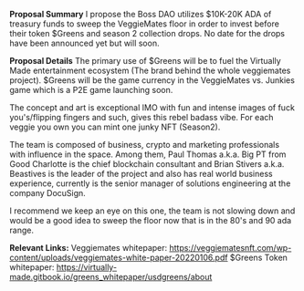**Proposal Summary**
I propose the Boss DAO utilizes $10K-20K ADA of treasury funds to sweep the VeggieMates floor in order to invest before their token $Greens and season 2 collection drops. No date for the drops have been announced yet but will soon.

**Proposal Details**
The primary use of $Greens will be to fuel the Virtually Made entertainment ecosystem (The brand behind the whole veggiemates project). $Greens will be the game currency in the VeggieMates vs. Junkies game which is a P2E game launching soon.

The concept and art is exceptional IMO with fun and intense images of fuck you's/flipping fingers and such, gives this rebel badass vibe. For each veggie you own you can mint one junky NFT (Season2).

The team is composed of business, crypto and marketing professionals with influence in the space. Among them, Paul Thomas a.k.a. Big PT from Good Charlotte is the chief blockchain consultant and Brian Stivers a.k.a. Beastives is the leader of the project and also has real world business experience, currently is the senior manager of solutions engineering at the company DocuSign.

I recommend we keep an eye on this one, the team is not slowing down and would be a good idea to sweep the floor now that is in the 80's and 90 ada range.

**Relevant Links:**
Veggiemates whitepaper: https://veggiematesnft.com/wp-content/uploads/veggiemates-white-paper-20220106.pdf
$Greens Token whitepaper: https://virtually-made.gitbook.io/greens_whitepaper/usdgreens/about
